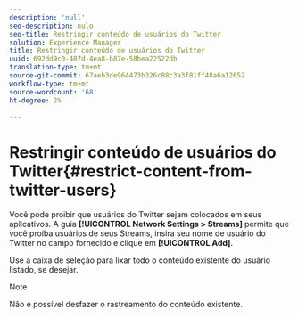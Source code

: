 ```yaml
---
description: 'null'
seo-description: nulo
seo-title: Restringir conteúdo de usuários do Twitter
solution: Experience Manager
title: Restringir conteúdo de usuários do Twitter
uuid: 692dd9c0-487d-4ea8-b87e-58bea22522db
translation-type: tm+mt
source-git-commit: 67aeb3de964473b326c88c3a3f81ff48a6a12652
workflow-type: tm+mt
source-wordcount: '68'
ht-degree: 2%

---
```



# Restringir conteúdo de usuários do Twitter{#restrict-content-from-twitter-users}

Você pode proibir que usuários do Twitter sejam colocados em seus aplicativos. A guia **[!UICONTROL Network Settings > Streams]** permite que você proíba usuários de seus Streams, insira seu nome de usuário do Twitter no campo fornecido e clique em **[!UICONTROL Add]**.

Use a caixa de seleção para lixar todo o conteúdo existente do usuário listado, se desejar.

>[!NOTE]
>
>Não é possível desfazer o rastreamento do conteúdo existente.


